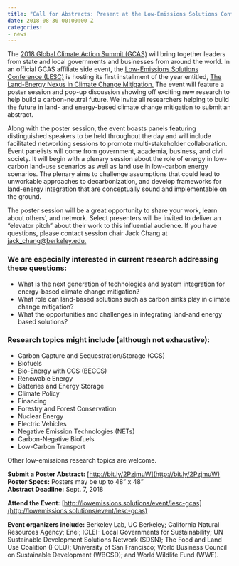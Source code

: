 ```yaml
---
title: "Call for Abstracts: Present at the Low-Emissions Solutions Conference in California"
date: 2018-08-30 00:00:00 Z
categories:
- news
---
```


The [2018 Global Climate Action Summit (GCAS)](http://globalclimateactionsummit.org/) will bring together leaders from state and local governments and businesses from around the world. In an official GCAS affiliate side event, the [Low-Emissions Solutions Conference (LESC)](http://www.lowemissions.solutions/) is hosting its first installment of the year entitled, [The Land-Energy Nexus in Climate Change Mitigation.](http://lowemissions.solutions/event/lesc-gcas) The event will feature a poster session and pop-up discussion showing off exciting new research to help build a carbon-neutral future. We invite all researchers helping to build the future in land- and energy-based climate change mitigation to submit an abstract.

Along with the poster session, the event boasts panels featuring distinguished speakers to be held throughout the day and will include facilitated networking sessions to promote multi-stakeholder collaboration. Event panelists will come from government, academia, business, and civil society. It will begin with a plenary session about the role of energy in low-carbon land-use scenarios as well as land use in low-carbon energy scenarios. The plenary aims to challenge assumptions that could lead to unworkable approaches to decarbonization, and develop frameworks for land-energy integration that are conceptually sound and implementable on the ground.

The poster session will be a great opportunity to share your work, learn about others’, and network.  Select presenters will be invited to deliver an “elevator pitch” about their work to this influential audience. If you have questions, please contact session chair Jack Chang at [jack_chang@berkeley.edu.](mailto:jack_chang@berkeley.edu)

### We are especially interested in current research addressing these questions:

* What is the next generation of technologies and system integration for energy-based climate change mitigation?
* What role can land-based solutions such as carbon sinks play in climate change mitigation?
* What the opportunities and challenges in integrating land-and energy based solutions?

### Research topics might include (although not exhaustive):

* Carbon Capture and Sequestration/Storage (CCS)
* Biofuels
* Bio-Energy with CCS (BECCS)
* Renewable Energy
* Batteries and Energy Storage
* Climate Policy
* Financing
* Forestry and Forest Conservation
* Nuclear Energy
* Electric Vehicles
* Negative Emission Technologies (NETs)
* Carbon-Negative Biofuels
* Low-Carbon Transport

Other low-emissions research topics are welcome.

**Submit a Poster Abstract:** [http://bit.ly/2PzjmuW](http://bit.ly/2PzjmuW)  
**Poster Specs:** Posters may be up to 48” x 48”  
**Abstract Deadline:** Sept. 7, 2018

**Attend the Event:** [http://lowemissions.solutions/event/lesc-gcas](http://lowemissions.solutions/event/lesc-gcas)

**Event organizers include:** Berkeley Lab, UC Berkeley; California Natural Resources Agency; Enel; ICLEI- Local Governments for Sustainability; UN Sustainable Development Solutions Network (SDSN); The Food and Land Use Coalition (FOLU); University of San Francisco; World Business Council on Sustainable Development (WBCSD); and World Wildlife Fund (WWF).
